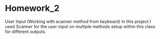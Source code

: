 # Homework_2
User Input (Working with scanner method from keyboard) 
In this project I used Scanner for the user input on multiple methods setup within this class for different outputs. 
